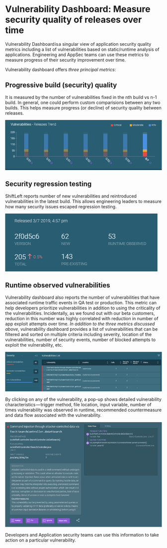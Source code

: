 # Vulnerability Dashboard: Measure security quality of releases over time

Vulnerability Dashboard is a singular view of application security quality metrics including a list of vulnerabilities based on static/runtime analysis of applications. Engineering and AppSec teams can use these metrics to measure progress of their security improvement over time.

Vulnerability dashboard offers *three principal metrics*:

## Progressive build (security) quality
It is measured by the number of vulnerabilities fixed in the nth build vs n-1 build. In general, one could perform custom comparisions between any two builds. This helps measure progress (or decline) of security quality between releases.

![Vulnerabilities - Release Trend](vulnerabilities-release-trend.png)

## Security regression testing
ShiftLeft reports number of new vulnerabilities and reintroduced vulnerabilities in the latest build. This allows engineering leaders to measure how many security issues escaped regression testing.

![Security Regression Testing](release-metrics.png)

## Runtime observed vulnerabilities
Vulnerability dashboard also reports the number of vulnerabilities that have associated runtime traffic events in QA test or production. This metric can help developers prioritize vulnerabilities in addition to using the criticality of the vulnerabilities. Incidentally, as we found out with our beta customers, reduction in this number was highly correlated with reduction in number of app exploit attempts over time.
*In addition to the three metrics discussed above*, vulnerability dashboard provides a list of vulnerabilities that can be filtered and sorted on multiple criteria including severity, location of the vulnerabilities, number of security events, number of blocked attempts to exploit the vulnerability, etc.

![Vulnerability Listing](vulnearbilities-list.png)

By clicking on any of the vulnerability, a pop-up shows detailed vulnerability characteristics — trigger method, file location, input variable, number of times vulnerability was observed in runtime, recommended countermeasure and data flow associated with the vulnerability.

![Vulnerability example](vuln-description.png)

Developers and Application security teams can use this information to take action on a particular vulnerability.
